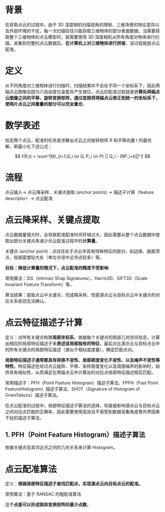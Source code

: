 # 背景

在获取点云的过程中，由于 3D 深度相机扫描视角的限制、三维场景的特征差异以及外部环境的干扰，每一次扫描往往只能获取三维物体的部分表面数据。当需要获取整个三维物体的点云模型时，就需要使用 3D 深度相机从所有角度对物体进行扫描，采集到完整的点云数据后，**在计算机上对三维物体进行拼接**，该过程就是点云配准。

# 定义

从不同角度对三维物体进行扫描时，扫描结果并不会处于同一个坐标系下，因此两幅点云图像会因为六自由度位姿差异产生错位，点云的配准过程就是**计算处两幅点云图像之间的平移、旋转变换矩阵，通过变换将两幅点云修正到统一的坐标系下，使两片点云之间重叠的部分可以完全重合**。

# 数学表述

给定两个点云，配准的任务是求解出点云之间旋转矩阵 R 和平移向量 t 的最优解，即最小化下述公式：

$$
f(R,t) = \sum^{N}_{i=1,Q_i \in Q, P_i \in P} || Q_i - (RP_i+t)||^2
$$
# 流程

点云输入-> 点云降采样、关键点提取 (anchor points) -> 描述子计算（feature descriptor）-> 点云配准

# 点云降采样、关键点提取

点云数据量很大时，会导致配准配准时间开销过大，因此需要从整个点云数据中提取出部分关键点来减少点云配准过程中的**计算量**。

关键点 (anchor point)：点往往处于点云中具有特殊特征的部分，如边缘、曲面顶点、局部密度较大处（单位半径中近邻点较多）等。

**目标：降低计算量的情况下，点云配准的精度不受影响**

常用算法：ISS（Intrinsic Shap Signatures）、Harris3D、SIFT3D（Scale Invariant Feature Transform）等。

算法结果：提取点云中关键点，完成降采样，但是源点云与目标点云中关键点的对应关系依旧无法确认。

# 点云特征描述子计算

定义：对所有关键点构建**局部坐标系**，依据每个关键点的局部几何空间信息，计算出相应的局部特征描述子来**表述该局部独有的特征**，最后对比源点云与目标点云中的所有关键点的局部特征描述（类似于相似度度量），确定匹配点对。

**局部特征描述子通常都具有转换不变性、局部密度变化不变性、以及噪声不变性等特性**。特征描述在经过点云旋转、平移、采样密度变化以及周围噪声的影响时，始终具有相似性，从而满足在两幅点云中计算出的对应点局部特征描述相互匹配。

常用描述子：PFH（Point Feature Histogram）描述子算法、FPFH（Fast Point FeatureHistogram）描述子算法、SHOT（Signature of Histogram of OrienTations）描述子算法。

在点云配准的过程中，局部特征描述子算法的选择，将直接影响源点云与目标点云之间对应点匹配的正确率，因此需要使用高效且不易受到数据采集角度等外界因素干扰的描述子算法。

## 1. PFH（Point Feature Histogram）描述子算法

依据关键点及其邻近点之间的几何关系来计算 Histogram。



# 点云配准算法

定义：**根据局部特征描述子查找匹配点，实现源点云向目标点云的配准。**

常用算法：基于 RANSAC 的粗配准算法

**三个点是可以形成刚体变换矩阵的最少点数**。